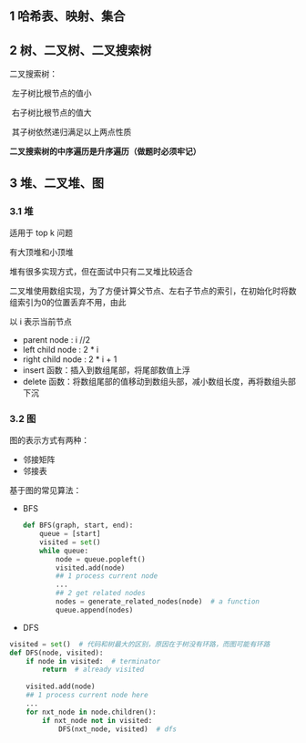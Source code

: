 ## 1 哈希表、映射、集合

## 2 树、二叉树、二叉搜索树

二叉搜索树：

​	左子树比根节点的值小

​	右子树比根节点的值大

​	其子树依然递归满足以上两点性质

​	**二叉搜索树的中序遍历是升序遍历（做题时必须牢记）**



## 3 堆、二叉堆、图

###  3.1 堆

适用于 top k 问题

有大顶堆和小顶堆

堆有很多实现方式，但在面试中只有二叉堆比较适合

二叉堆使用数组实现，为了方便计算父节点、左右子节点的索引，在初始化时将数组索引为0的位置丢弃不用，由此

以 i 表示当前节点

- parent node : i //2
- left child node : 2 * i
- right child node : 2 * i + 1
- insert 函数：插入到数组尾部，将尾部数值上浮
- delete 函数：将数组尾部的值移动到数组头部，减小数组长度，再将数组头部下沉

### 3.2 图

图的表示方式有两种：

- 邻接矩阵
- 邻接表

基于图的常见算法：

- BFS

  ```python
  def BFS(graph, start, end):
      queue = [start]
      visited = set()
      while queue:
          node = queue.popleft()
          visited.add(node)
          ## 1 process current node
          ...
          ## 2 get related nodes
          nodes = generate_related_nodes(node)  # a function
          queue.append(nodes)
  ```

  

- DFS

```python
visited = set()  # 代码和树最大的区别，原因在于树没有环路，而图可能有环路
def DFS(node, visited):
    if node in visited:  # terminator
        return  # already visited
    
    visited.add(node)
    ## 1 process current node here
    ...
    for nxt_node in node.children():
        if nxt_node not in visited:
            DFS(nxt_node, visited)  # dfs
    
```

